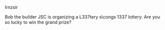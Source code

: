 lrnzsir

Bob the builder JSC is organizing a L337tery s\congs 1337 lottery. Are you so lucky to win the grand prize?
